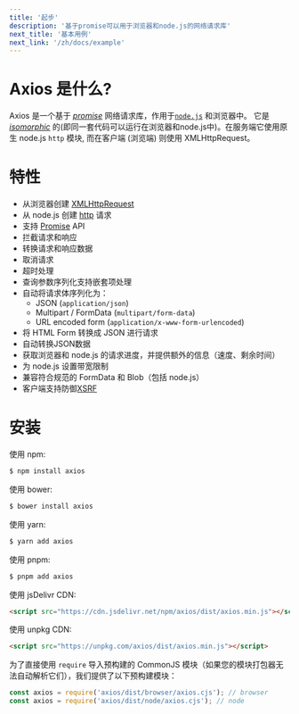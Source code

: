 ```yaml
---
title: '起步'
description: '基于promise可以用于浏览器和node.js的网络请求库'
next_title: '基本用例'
next_link: '/zh/docs/example'
---
```


# Axios 是什么?
Axios 是一个基于 *[promise](https://javascript.info/promise-basics)* 网络请求库，作用于[`node.js`](https://nodejs.org) 和浏览器中。 它是 *[isomorphic](https://www.lullabot.com/articles/what-is-an-isomorphic-application)* 的(即同一套代码可以运行在浏览器和node.js中)。在服务端它使用原生 node.js `http` 模块, 而在客户端 (浏览端) 则使用 XMLHttpRequest。

# 特性

- 从浏览器创建 [XMLHttpRequest](https://developer.mozilla.org/en-US/docs/Web/API/XMLHttpRequest) 
- 从 node.js 创建 [http](http://nodejs.org/api/http.html) 请求
- 支持 [Promise](https://developer.mozilla.org/en-US/docs/Web/JavaScript/Reference/Global_Objects/Promise) API
- 拦截请求和响应
- 转换请求和响应数据
- 取消请求
- 超时处理
- 查询参数序列化支持嵌套项处理
- 自动将请求体序列化为：
    - JSON (`application/json`)
    - Multipart / FormData (`multipart/form-data`)
    - URL encoded form (`application/x-www-form-urlencoded`)
- 将 HTML Form 转换成 JSON 进行请求
- 自动转换JSON数据
- 获取浏览器和 node.js 的请求进度，并提供额外的信息（速度、剩余时间）
- 为 node.js 设置带宽限制
- 兼容符合规范的 FormData 和 Blob（包括 node.js）
- 客户端支持防御[XSRF](http://en.wikipedia.org/wiki/Cross-site_request_forgery)

# 安装

使用 npm:

```bash
$ npm install axios
```

使用 bower:

```bash
$ bower install axios
```

使用 yarn:

```bash
$ yarn add axios
```

使用 pnpm:

```bash
$ pnpm add axios
```

使用 jsDelivr CDN:

```html
<script src="https://cdn.jsdelivr.net/npm/axios/dist/axios.min.js"></script>
```

使用 unpkg CDN:

```html
<script src="https://unpkg.com/axios/dist/axios.min.js"></script>
```

为了直接使用 `require` 导入预构建的 CommonJS 模块（如果您的模块打包器无法自动解析它们），我们提供了以下预构建模块：

```js
const axios = require('axios/dist/browser/axios.cjs'); // browser
const axios = require('axios/dist/node/axios.cjs'); // node
```
